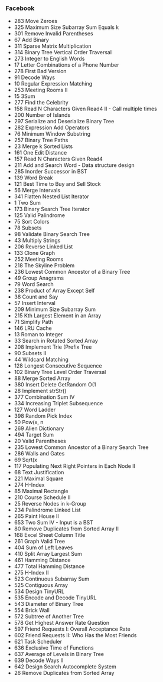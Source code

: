 ### Facebook
* 	283		Move Zeroes
* 	325		Maximum Size Subarray Sum Equals k
* 	301		Remove Invalid Parentheses
* 	67		Add Binary
* 	311		Sparse Matrix Multiplication
* 	314		Binary Tree Vertical Order Traversal
* 	273		Integer to English Words
* 	17		Letter Combinations of a Phone Number
* 	278		First Bad Version
* 	91		Decode Ways
* 	10		Regular Expression Matching
* 	253		Meeting Rooms II
* 	15		3Sum
* 	277		Find the Celebrity
* 	158		Read N Characters Given Read4 II - Call multiple times
* 	200		Number of Islands
* 	297		Serialize and Deserialize Binary Tree
* 	282		Expression Add Operators
* 	76		Minimum Window Substring
* 	257		Binary Tree Paths
* 	23		Merge k Sorted Lists
* 	161		One Edit Distance
* 	157		Read N Characters Given Read4
* 	211		Add and Search Word - Data structure design
* 	285		Inorder Successor in BST
* 	139		Word Break
* 	121		Best Time to Buy and Sell Stock
* 	56		Merge Intervals
* 	341		Flatten Nested List Iterator
* 	1		Two Sum
* 	173		Binary Search Tree Iterator
* 	125		Valid Palindrome
* 	75		Sort Colors
* 	78		Subsets
* 	98		Validate Binary Search Tree
* 	43		Multiply Strings
* 	206		Reverse Linked List
* 	133		Clone Graph
* 	252		Meeting Rooms
* 	218		The Skyline Problem
* 	236		Lowest Common Ancestor of a Binary Tree
* 	49		Group Anagrams
* 	79		Word Search
* 	238		Product of Array Except Self
* 	38		Count and Say
* 	57		Insert Interval
* 	209		Minimum Size Subarray Sum
* 	215		Kth Largest Element in an Array
* 	71		Simplify Path
* 	146		LRU Cache
* 	13		Roman to Integer
* 	33		Search in Rotated Sorted Array
* 	208		Implement Trie (Prefix Tree
* 	90		Subsets II
* 	44		Wildcard Matching
* 	128		Longest Consecutive Sequence
* 	102		Binary Tree Level Order Traversal
* 	88		Merge Sorted Array
* 	380		Insert Delete GetRandom O(1
* 	28		Implement strStr()
* 	377		Combination Sum IV
* 	334		Increasing Triplet Subsequence
* 	127		Word Ladder
* 	398		Random Pick Index
* 	50		Pow(x, n
* 	269		Alien Dictionary
* 	494		Target Sum
* 	20		Valid Parentheses
* 	235		Lowest Common Ancestor of a Binary Search Tree
* 	286		Walls and Gates
* 	69		Sqrt(x
* 	117		Populating Next Right Pointers in Each Node II
* 	68		Text Justification
* 	221		Maximal Square
* 	274		H-Index
* 	85		Maximal Rectangle
* 	210		Course Schedule II
* 	25		Reverse Nodes in k-Group
* 	234		Palindrome Linked List
* 	265		Paint House II
* 	653		Two Sum IV - Input is a BST
* 	80		Remove Duplicates from Sorted Array II
* 	168		Excel Sheet Column Title
* 	261		Graph Valid Tree
* 	404		Sum of Left Leaves
* 	410		Split Array Largest Sum
* 	461		Hamming Distance
* 	477		Total Hamming Distance
* 	275		H-Index II
* 	523		Continuous Subarray Sum
* 	525		Contiguous Array
* 	534		Design TinyURL
* 	535		Encode and Decode TinyURL
* 	543		Diameter of Binary Tree
* 	554		Brick Wall
* 	572		Subtree of Another Tree
* 	578		Get Highest Answer Rate Question
* 	597		Friend Requests I: Overall Acceptance Rate
* 	602		Friend Requests II: Who Has the Most Friends
* 	621		Task Scheduler
* 	636		Exclusive Time of Functions
* 	637		Average of Levels in Binary Tree
* 	639		Decode Ways II
* 	642		Design Search Autocomplete System
* 	26		Remove Duplicates from Sorted Array
